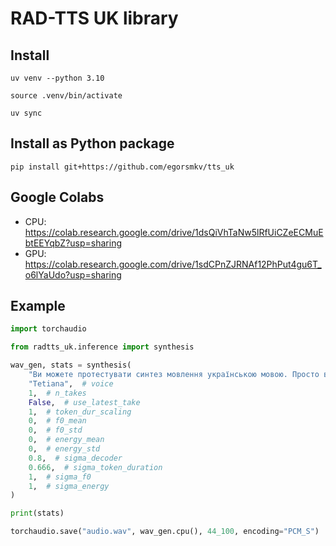 # RAD-TTS UK library

## Install

```shell
uv venv --python 3.10

source .venv/bin/activate

uv sync
```

## Install as Python package

```shell
pip install git+https://github.com/egorsmkv/tts_uk
```

## Google Colabs

- CPU: https://colab.research.google.com/drive/1dsQiVhTaNw5lRfUiCZeECMuEbtEEYqbZ?usp=sharing
- GPU: https://colab.research.google.com/drive/1sdCPnZJRNAf12PhPut4gu6T_o6lYaUdo?usp=sharing

## Example

```python
import torchaudio

from radtts_uk.inference import synthesis

wav_gen, stats = synthesis(
    "Ви можете протестувати синтез мовлення українською мовою. Просто введіть текст, який ви хочете прослухати.",  # text
    "Tetiana",  # voice
    1,  # n_takes
    False,  # use_latest_take
    1,  # token_dur_scaling
    0,  # f0_mean
    0,  # f0_std
    0,  # energy_mean
    0,  # energy_std
    0.8,  # sigma_decoder
    0.666,  # sigma_token_duration
    1,  # sigma_f0
    1,  # sigma_energy
)

print(stats)

torchaudio.save("audio.wav", wav_gen.cpu(), 44_100, encoding="PCM_S")
```
